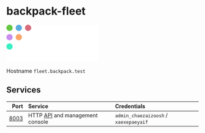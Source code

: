 # backpack-fleet

![Fleet](../doc/assets/logos/fleet.png)

Hostname `fleet.backpack.test`

## Services

| Port | Service | Credentials
| ---: | :------ | :----------
| [8003](https://fleet.backpack.test:8003) | HTTP [API](https://github.com/fleetdm/fleet/tree/master/docs/api) and management console | `admin_chaezaizoosh` / `xaexepaeyaif`
